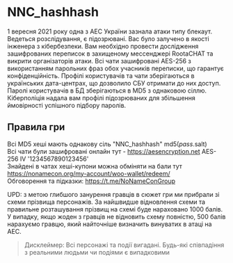# NNC_hashhash

1 вересня 2021 року одна з АЕС України зазнала атаки типу блекаут. Ведеться розслідування, є підозрювані. Вас було залучено в якості інженера з кібербезпеки.
Вам необхідно провести дослідження зашифрованих переписок в захищеному мессенджері RootaCHAT та викрити організаторів атаки. Всі чати зашифровані AES-256 з використанням парольних фраз обох учасників переписки, що гарантує конфіденційність.
Профілі користувачів та чати зберігаються в українських дата-центрах, що дозволило СБУ отримати до них доступ. Паролі користувачів в БД зберігаються в MD5 з однаковою сіллю. Кіберполіція надала вам профілі підозрюваних для збільшення ймовірності успішного підбору паролів.

## Правила гри
Всі MD5 хеші мають однакову сіль "NNC_hashhash" md5($pass.$salt) \
Всі чати були зашифровані онлайн тут - https://aesencryption.net   AES-256 IV '1234567890123456' \
Знайдені в чатах хеші-купони можна обміняти на бали тут https://nonamecon.org/my-account/woo-wallet/redeem/  \
Обговорення та підказки: https://t.me/NoNameConGroup

UPD: з метою глибшого занурення гравців в сюжет гри ми прибрали зі схеми прізвища персонажів. За найшвидше відновлення схеми та правильне розташування прізвищ на схемі буде нараховано 1000 балів. У випадку, якщо жоден з гравців не відновить схему повністю, 500 балів нарахуємо гравцю, який найточніше визначить винуватих в атаці на АЕС.

> Дисклеймер: Всі персонажі та події вигадані. Будь-які співпадіння з реальними людьми чи подіями є випадковими
